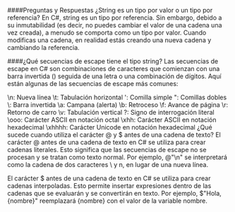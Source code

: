 ####Preguntas y Respuestas ¿String es un tipo por valor o un tipo por referencia? En C#, string es un tipo por referencia. Sin embargo, debido a su inmutabilidad (es decir, no puedes cambiar el valor de una cadena una vez creada), a menudo se comporta como un tipo por valor. Cuando modificas una cadena, en realidad estás creando una nueva cadena y cambiando la referencia.

####¿Qué secuencias de escape tiene el tipo string? Las secuencias de escape en C# son combinaciones de caracteres que comienzan con una barra invertida () seguida de una letra o una combinación de dígitos. Aquí están algunas de las secuencias de escape más comunes:

\n: Nueva línea \t: Tabulación horizontal \': Comilla simple \": Comillas dobles \\: Barra invertida \a: Campana (alerta) \b: Retroceso \f: Avance de página \r: Retorno de carro \v: Tabulación vertical \?: Signo de interrogación literal \ooo: Carácter ASCII en notación octal \xhh: Carácter ASCII en notación hexadecimal \xhhhh: Carácter Unicode en notación hexadecimal ¿Qué sucede cuando utiliza el carácter @ y $ antes de una cadena de texto? El carácter @ antes de una cadena de texto en C# se utiliza para crear cadenas literales. Esto significa que las secuencias de escape no se procesan y se tratan como texto normal. Por ejemplo, @"\n" se interpretará como la cadena de dos caracteres \ y n, en lugar de una nueva línea.

El carácter $ antes de una cadena de texto en C# se utiliza para crear cadenas interpoladas. Esto permite insertar expresiones dentro de las cadenas que se evaluarán y se convertirán en texto. Por ejemplo, $"Hola, {nombre}" reemplazará {nombre} con el valor de la variable nombre.
